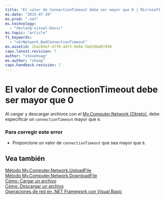 ```yaml
---
title: "El valor de ConnectionTimeout debe ser mayor que 0 | Microsoft Docs"
ms.date: "2015-07-20"
ms.prod: ".net"
ms.technology: 
  - "devlang-visual-basic"
ms.topic: "article"
f1_keywords: 
  - "vbrNetwork_BadConnectionTimeout"
ms.assetid: 15ac09a7-47f0-44f3-9e84-5bd10bd07450
caps.latest.revision: 7
author: "stevehoag"
ms.author: "shoag"
caps.handback.revision: 7
---
```

# El valor de ConnectionTimeout debe ser mayor que 0
Al cargar y descargar archivos con el [My.Computer.Network \(Objeto\)](../../visual-basic/language-reference/objects/my-computer-network-object.md), debe especificar un `connectionTimeout` mayor que `0`.  
  
### Para corregir este error  
  
-   Proporcione un valor de `connectionTimeout` que sea mayor que `0`.  
  
## Vea también  
 [Método My.Computer.Network.UploadFile](http://msdn.microsoft.com/es-es/5505ea3e-3dbd-460b-9f8f-62c84c0a4de6)   
 [Método My.Computer.Network.DownloadFile](http://msdn.microsoft.com/es-es/aeb7ed8f-1ac9-4242-ae57-9f35914eb329)   
 [Cómo: Cargar un archivo](../../visual-basic/developing-apps/programming/computer-resources/how-to-upload-a-file.md)   
 [Cómo: Descargar un archivo](../../visual-basic/developing-apps/programming/computer-resources/how-to-download-a-file.md)   
 [Operaciones de red en .NET Framework con Visual Basic](http://msdn.microsoft.com/es-es/c5379021-44ef-4d6a-acf5-e951fdcab6b2)